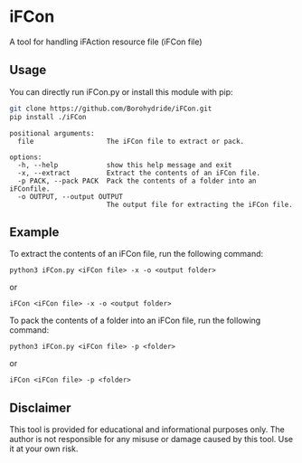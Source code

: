 # iFCon
A tool for handling iFAction resource file (iFCon file)

## Usage

You can directly run iFCon.py or install this module with pip:

```bash
git clone https://github.com/Borohydride/iFCon.git
pip install ./iFCon
```

```
positional arguments:  
  file                  The iFCon file to extract or pack.  

options:  
  -h, --help            show this help message and exit  
  -x, --extract         Extract the contents of an iFCon file.  
  -p PACK, --pack PACK  Pack the contents of a folder into an iFConfile.  
  -o OUTPUT, --output OUTPUT  
                        The output file for extracting the iFCon file.  
```

## Example

To extract the contents of an iFCon file, run the following command:

```
python3 iFCon.py <iFCon file> -x -o <output folder>
```
or
```
iFCon <iFCon file> -x -o <output folder>
```

To pack the contents of a folder into an iFCon file, run the following command:

```
python3 iFCon.py <iFCon file> -p <folder>
```
or
```
iFCon <iFCon file> -p <folder>
```

## Disclaimer

This tool is provided for educational and informational purposes only. The author is not responsible for any misuse or damage caused by this tool. Use it at your own risk.